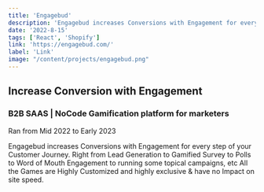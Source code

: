 ```yaml
---
title: 'Engagebud'
description: 'Engagebud increases Conversions with Engagement for every step of your Customer Journey.'
date: '2022-8-15'
tags: ['React', 'Shopify']
link: 'https://engagebud.com/'
label: 'Link'
image: "/content/projects/engagebud.png"
---
```


## Increase Conversion with Engagement

### B2B SAAS | NoCode Gamification platform for marketers

Ran from Mid 2022 to Early 2023

Engagebud increases Conversions with Engagement for every step of your Customer Journey. Right from Lead Generation to Gamified Survey to Polls to Word of Mouth Engagement to running some topical campaigns, etc All the Games are Highly Customized and highly exclusive & have no Impact on site speed.

